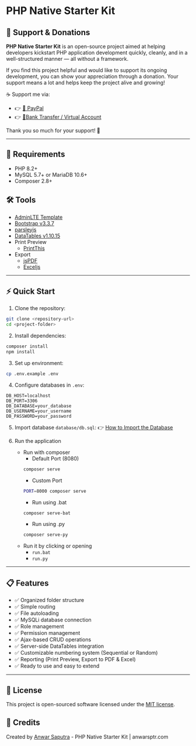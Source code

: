 # PHP Native Starter Kit
## 🙌 Support & Donations

**PHP Native Starter Kit** is an open-source project aimed at helping developers kickstart PHP application development quickly, cleanly, and in a well-structured manner — all without a framework.

If you find this project helpful and would like to support its ongoing development, you can show your appreciation through a donation. Your support means a lot and helps keep the project alive and growing!

☕ Support me via:

- 👉 [💸 PayPal](https://paypal.me/anwarsptr)
- 👉 [💖Bank Transfer / Virtual Account](https://anwarsptr.com/profile#paymentMethod)

Thank you so much for your support! 🙏

---

## 🔧 Requirements

- PHP 8.2+
- MySQL 5.7+ or MariaDB 10.6+
- Composer 2.8+


## 🛠 Tools
  - [AdminLTE Template](https://adminlte.io/themes/AdminLTE)
  - [Bootstrap v3.3.7](https://blog.getbootstrap.com/2016/07/25/bootstrap-3-3-7-released)
  - [parsleyjs](https://parsleyjs.org)
  - [DataTables v1.10.15](https://cdn.datatables.net/1.10.15)
  - Print Preview
    - [PrintThis](https://jasonday.github.io/printThis)
  - Export 
    - [jsPDF](https://github.com/simonbengtsson/jsPDF-AutoTable)
    - [Exceljs](https://github.com/exceljs/exceljs)

---

## ⚡ Quick Start

1. Clone the repository:

```bash
git clone <repository-url>
cd <project-folder>
```

2. Install dependencies:

```bash
composer install
npm install
```

3. Set up environment:

```bash
cp .env.example .env
```

4. Configure databases in `.env`:

```env
DB_HOST=localhost
DB_PORT=3306
DB_DATABASE=your_database
DB_USERNAME=your_username
DB_PASSWORD=your_password
```

5. Import database `database/db.sql`:
   👉 [How to Import the Database](database/README.md)

7. Run the application
    - Run with composer
      - Default Port (8080)
      ```bash
      composer serve
      ```
      - Custom Port
      ```bash
      PORT=8000 composer serve
      ```
      - Run using .bat
      ```bash
      composer serve-bat
      ```
      - Run using .py
      ```bash
      composer serve-py
      ```
    - Run it by clicking or opening
      - `run.bat`
      - `run.py`
---


## 📋 Features

  - ✅ Organized folder structure  
  - ✅ Simple routing  
  - ✅ File autoloading  
  - ✅ MySQLi database connection  
  - ✅ Role management  
  - ✅ Permission management  
  - ✅ Ajax-based CRUD operations  
  - ✅ Server-side DataTables integration  
  - ✅ Customizable numbering system (Sequential or Random)  
  - ✅ Reporting (Print Preview, Export to PDF & Excel)  
  - ✅ Ready to use and easy to extend

  
---

## 📝 License

This project is open-sourced software licensed under the [MIT license](https://opensource.org/licenses/MIT).

## 👏 Credits

Created by [Anwar Saputra](https://anwarsptr.com) - PHP Native Starter Kit | anwarsptr.com
